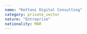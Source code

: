 ```yaml
---
name: "Kettani Digital Consulting"
category: private_sector
nature: "Entreprise"
nationality: MAR
---
```

    